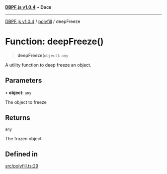 [**DBPF.js v1.0.4**](../../README.md) • **Docs**

***

[DBPF.js v1.0.4](../../README.md) / [polyfill](../README.md) / deepFreeze

# Function: deepFreeze()

> **deepFreeze**(`object`): `any`

A utility function to deep freeze an object.

## Parameters

• **object**: `any`

The object to freeze

## Returns

`any`

The frozen object

## Defined in

[src/polyfill.ts:29](https://github.com/anonhostpi/DBPF.js/blob/96bf3262c3e4b9863c3bc71ebc15b70d5c50d6d9/src/polyfill.ts#L29)
